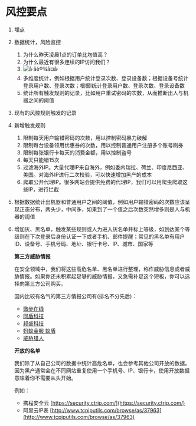 # 风控要点

1. 埋点
2. 数据统计，风险监控
   1. 为什么昨天凌晨1点的订单比均值高？ 
   2. 为什么最近有很多连续的IP访问我们？ 
   3. ![&#xE5;&#x88;&#xB7;&#xE5;&#x8D;&#x95;&#xE8;&#xAE;&#xBE;&#xE5;&#xA4;&#x87;&#xE5;&#x8F;&#xB7;](https://walterinsh.gitbooks.io/my-note-about-risk-management/content/images/Screenshot%20at%20Mar%2027%2016-47-04.png) 
   4. 多维度统计，例如根据用户统计登录次数、登录设备数；根据设备号统计登录用户数、登录次数；根据I统计登录用户数、登录次数、登录设备数
   5. 统计所有触发规则的记录，比如用户重试密码的次数，从而推断出人与机器之间的阈值
3. 现有的风控规则触发的记录
4. 新增触发规则
   1. 限制每天用户输错密码的次数，用以控制密码暴力破解
   2. 限制每台设备领用优惠券的次数，用以控制普通用户注册多个账号刷券
   3. 限制每张银行卡每天的消费金额，用以控制盗号
   4. 每天只能错15次
   5. 过滤海外IP。大量代理IP来自海外，例如委内瑞拉、荷兰、印度尼西亚、美国。对海外IP进行二次校验，可以快速增加黑产的成本 
   6. 爬取公开代理IP。很多网站会提供免费的代理IP，我们可以用爬虫爬取这些IP，进行拦截
5. 根据数据统计出机器和普通用户之间的阈值，例如用户输错密码的次数应该呈现正态分布，两头少，中间多，如果到了一个值之后次数突然增多则是人与机器的阈值
6. 增加灰、黑名单，触发某些规则或人为进入灰名单并标上等级，如到达某个等级则在下次登录后身份认证一下或者手机、邮件提醒；常见的黑名单有用户ID、设备号、手机号码、地址、银行卡号、IP、城市、国家等

   **第三方威胁情报**

   在安全领域中，我们将这些高危名单、黑名单进行整理，称作威胁信息或者威胁情报。如果你还未积累起足够的威胁情报，又急需补足这个短板，你可以选择向第三方公司购买。

   国内比较有名气的第三方情报公司有\(排名不分先后\)：

   * [微步在线](https://x.threatbook.cn/)
   * [同盾科技](https://www.tongdun.cn/)
   * [邦盛科技](http://www.bsfit.com.cn/)
   * [蚂蚁金服 蚁盾](https://b.alipay.com/order/productDetail.htm?productId=2016040624336707)
   * [威胁猎人](https://threathunter.cn/)

   **开放的名单**

   我们除了从自己公司的数据中统计高危名单，也会参考其他公司开放的数据。因为黑产通常会在不同网站重复使用一个手机号、IP、银行卡，使用开放数据意味着你不需要从头开始。

   例如：

   * 携程安全云 [https://security.ctrip.com/](https://security.ctrip.com/)
   * 阿里云IP表 [http://www.tcpiputils.com/browse/as/37963](http://www.tcpiputils.com/browse/as/37963)

